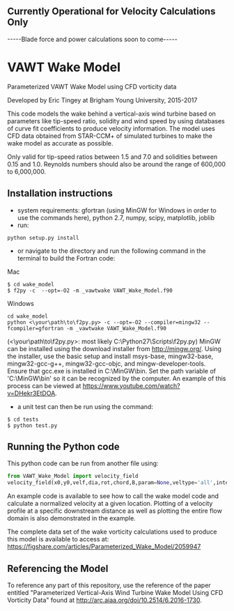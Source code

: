 ## Currently Operational for Velocity Calculations Only
-----Blade force and power calculations soon to come-----

# VAWT Wake Model

Parameterized VAWT Wake Model using CFD vorticity data

Developed by Eric Tingey at Brigham Young University, 2015-2017

This code models the wake behind a vertical-axis wind turbine based on parameters like tip-speed ratio, solidity and wind speed by using databases of curve fit coefficients to produce velocity information. The model uses CFD data obtained from STAR-CCM+ of simulated turbines to make the wake model as accurate as possible.

Only valid for tip-speed ratios between 1.5 and 7.0 and solidities between 0.15 and 1.0. Reynolds numbers should also be around the range of 600,000 to 6,000,000.


## Installation instructions

- system requirements: gfortran (using MinGW for Windows in order to use the commands here), python 2.7, numpy, scipy, matplotlib, joblib
- run:
```
python setup.py install
```
- or navigate to the directory and run the following command in the terminal to build the Fortran code:

Mac
```
$ cd wake_model
$ f2py -c  --opt=-O2 -m _vawtwake VAWT_Wake_Model.f90
```

Windows
```
cd wake_model
python <\your\path\to\f2py.py> -c --opt=-O2 --compiler=mingw32 --fcompiler=gfortran -m _vawtwake VAWT_Wake_Model.f90
```
(<\your\path\to\f2py.py>: most likely C:\Python27\Scripts\f2py.py)
MinGW can be installed using the download installer from http://mingw.org/.
Using the installer, use the basic setup and install msys-base, mingw32-base, mingw32-gcc-g++, mingw32-gcc-objc, and mingw-developer-tools. Ensure that gcc.exe is installed in C:\MinGW\bin\. Set the path variable of 'C:\MinGW\bin\' so it can be recognized by the computer. An example of this process can be viewed at https://www.youtube.com/watch?v=DHekr3EtDOA.

- a unit test can then be run using the command:
```
$ cd tests
$ python test.py
```

## Running the Python code

This python code can be run from another file using:
```python
from VAWT_Wake_Model import velocity_field
velocity_field(x0,y0,velf,dia,rot,chord,B,param=None,veltype='all',integration='simp',m=220,n=200)
```

An example code is available to see how to call the wake model code and calculate a normalized velocity at a given location. Plotting of a velocity profile at a specific downstream distance as well as plotting the entire flow domain is also demonstrated in the example.

The complete data set of the wake vorticity calculations used to produce this model is available to access at:
https://figshare.com/articles/Parameterized_Wake_Model/2059947

## Referencing the Model

To reference any part of this repository, use the reference of the paper entitled "Parameterized Vertical-Axis Wind Turbine Wake Model Using CFD Vorticity Data" found at http://arc.aiaa.org/doi/10.2514/6.2016-1730.
